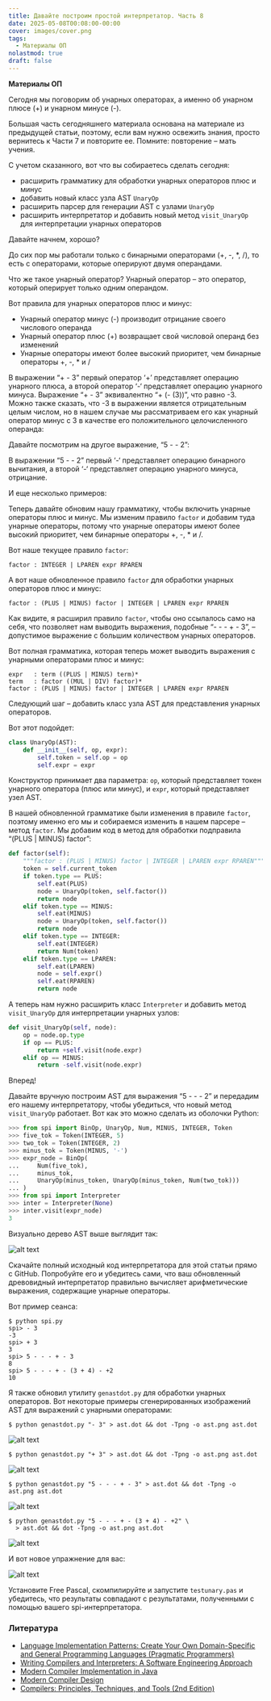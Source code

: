 ```yaml
---
title: Давайте построим простой интерпретатор. Часть 8
date: 2025-05-08T00:08:00-00:00
cover: images/cover.png
tags:
  - Материалы ОП
nolastmod: true
draft: false
---
```


**Материалы ОП**

<!--more-->

Сегодня мы поговорим об унарных операторах, а именно об унарном плюсе (+) и унарном минусе (-).

Большая часть сегодняшнего материала основана на материале из предыдущей статьи, поэтому, если вам нужно освежить знания, просто вернитесь к Части 7 и повторите ее. Помните: повторение – мать учения.

С учетом сказанного, вот что вы собираетесь сделать сегодня:

*   расширить грамматику для обработки унарных операторов плюс и минус
*   добавить новый класс узла AST `UnaryOp`
*   расширить парсер для генерации AST с узлами `UnaryOp`
*   расширить интерпретатор и добавить новый метод `visit_UnaryOp` для интерпретации унарных операторов

Давайте начнем, хорошо?

До сих пор мы работали только с бинарными операторами (+, -, \*, /), то есть с операторами, которые оперируют двумя операндами.

Что же такое унарный оператор? Унарный оператор – это оператор, который оперирует только одним операндом.

Вот правила для унарных операторов плюс и минус:

*   Унарный оператор минус (-) производит отрицание своего числового операнда
*   Унарный оператор плюс (+) возвращает свой числовой операнд без изменений
*   Унарные операторы имеют более высокий приоритет, чем бинарные операторы +, -, \* и /

В выражении “+ - 3” первый оператор ‘+’ представляет операцию унарного плюса, а второй оператор ‘-‘ представляет операцию унарного минуса. Выражение “+ - 3” эквивалентно “+ (- (3))”, что равно -3. Можно также сказать, что -3 в выражении является отрицательным целым числом, но в нашем случае мы рассматриваем его как унарный оператор минус с 3 в качестве его положительного целочисленного операнда:

Давайте посмотрим на другое выражение, “5 - - 2”:

В выражении “5 - - 2” первый ‘-‘ представляет операцию бинарного вычитания, а второй ‘-‘ представляет операцию унарного минуса, отрицание.

И еще несколько примеров:

Теперь давайте обновим нашу грамматику, чтобы включить унарные операторы плюс и минус. Мы изменим правило `factor` и добавим туда унарные операторы, потому что унарные операторы имеют более высокий приоритет, чем бинарные операторы +, -, \* и /.

Вот наше текущее правило `factor`:

```
factor : INTEGER | LPAREN expr RPAREN
```

А вот наше обновленное правило `factor` для обработки унарных операторов плюс и минус:

```
factor : (PLUS | MINUS) factor | INTEGER | LPAREN expr RPAREN
```

Как видите, я расширил правило `factor`, чтобы оно ссылалось само на себя, что позволяет нам выводить выражения, подобные “- - - + - 3”, – допустимое выражение с большим количеством унарных операторов.

Вот полная грамматика, которая теперь может выводить выражения с унарными операторами плюс и минус:

```
expr   : term ((PLUS | MINUS) term)*
term   : factor ((MUL | DIV) factor)*
factor : (PLUS | MINUS) factor | INTEGER | LPAREN expr RPAREN
```

Следующий шаг – добавить класс узла AST для представления унарных операторов.

Вот этот подойдет:

```python
class UnaryOp(AST):
    def __init__(self, op, expr):
        self.token = self.op = op
        self.expr = expr
```

Конструктор принимает два параметра: `op`, который представляет токен унарного оператора (плюс или минус), и `expr`, который представляет узел AST.

В нашей обновленной грамматике были изменения в правиле `factor`, поэтому именно его мы и собираемся изменить в нашем парсере – метод `factor`. Мы добавим код в метод для обработки подправила “(PLUS | MINUS) factor”:

```python
def factor(self):
    """factor : (PLUS | MINUS) factor | INTEGER | LPAREN expr RPAREN"""
    token = self.current_token
    if token.type == PLUS:
        self.eat(PLUS)
        node = UnaryOp(token, self.factor())
        return node
    elif token.type == MINUS:
        self.eat(MINUS)
        node = UnaryOp(token, self.factor())
        return node
    elif token.type == INTEGER:
        self.eat(INTEGER)
        return Num(token)
    elif token.type == LPAREN:
        self.eat(LPAREN)
        node = self.expr()
        self.eat(RPAREN)
        return node
```

А теперь нам нужно расширить класс `Interpreter` и добавить метод `visit_UnaryOp` для интерпретации унарных узлов:

```python
def visit_UnaryOp(self, node):
    op = node.op.type
    if op == PLUS:
        return +self.visit(node.expr)
    elif op == MINUS:
        return -self.visit(node.expr)
```

Вперед!

Давайте вручную построим AST для выражения “5 - - - 2” и передадим его нашему интерпретатору, чтобы убедиться, что новый метод `visit_UnaryOp` работает. Вот как это можно сделать из оболочки Python:

```python
>>> from spi import BinOp, UnaryOp, Num, MINUS, INTEGER, Token
>>> five_tok = Token(INTEGER, 5)
>>> two_tok = Token(INTEGER, 2)
>>> minus_tok = Token(MINUS, '-')
>>> expr_node = BinOp(
...     Num(five_tok),
...     minus_tok,
...     UnaryOp(minus_token, UnaryOp(minus_token, Num(two_tok)))
... )
>>> from spi import Interpreter
>>> inter = Interpreter(None)
>>> inter.visit(expr_node)
3
```

Визуально дерево AST выше выглядит так:

![alt text](https://ruslanspivak.com/lsbasi-part8/lsbasi_part8_ast.png)

Скачайте полный исходный код интерпретатора для этой статьи прямо с GitHub. Попробуйте его и убедитесь сами, что ваш обновленный древовидный интерпретатор правильно вычисляет арифметические выражения, содержащие унарные операторы.

Вот пример сеанса:

```
$ python spi.py
spi> - 3
-3
spi> + 3
3
spi> 5 - - - + - 3
8
spi> 5 - - - + - (3 + 4) - +2
10
```

Я также обновил утилиту `genastdot.py` для обработки унарных операторов. Вот некоторые примеры сгенерированных изображений AST для выражений с унарными операторами:

```
$ python genastdot.py "- 3" > ast.dot && dot -Tpng -o ast.png ast.dot
```

![alt text](https://ruslanspivak.com/lsbasi-part8/lsbasi_part8_genastdot_01.png)

```
$ python genastdot.py "+ 3" > ast.dot && dot -Tpng -o ast.png ast.dot
```

![alt text](https://ruslanspivak.com/lsbasi-part8/lsbasi_part8_genastdot_02.png)

```
$ python genastdot.py "5 - - - + - 3" > ast.dot && dot -Tpng -o ast.png ast.dot
```

![alt text](https://ruslanspivak.com/lsbasi-part8/lsbasi_part8_genastdot_03.png)

```
$ python genastdot.py "5 - - - + - (3 + 4) - +2" \
  > ast.dot && dot -Tpng -o ast.png ast.dot
```

![alt text](https://ruslanspivak.com/lsbasi-part8/lsbasi_part8_genastdot_04.png)

И вот новое упражнение для вас:

![alt text](https://ruslanspivak.com/lsbasi-part8/lsbasi_part8_exercises.png)

Установите Free Pascal, скомпилируйте и запустите `testunary.pas` и убедитесь, что результаты совпадают с результатами, полученными с помощью вашего spi-интерпретатора.


### Литература

- [Language Implementation Patterns: Create Your Own Domain-Specific and General Programming Languages (Pragmatic Programmers)](https://www.r-5.org/files/books/computers/compilers/writing/Terence_Parr-Language_Implementation_Patterns-EN.pdf)
- [Writing Compilers and Interpreters: A Software Engineering Approach](https://dl.libcats.org/genesis/734000/2e0e4fff487c7f40c17799d09c8c2f4c/_as/[Ronald_Mak]_Writing_Compilers_and_Interpreters_A(libcats.org).pdf)
- [Modern Compiler Implementation in Java](https://eden.dei.uc.pt/~amilcar/pdf/CompilerInJava.pdf)
- [Modern Compiler Design](https://dpvipracollege.in/wp-content/uploads/2023/01/Modern.Compiler.Design.2nd.pdf)
- [Compilers: Principles, Techniques, and Tools (2nd Edition)](https://invent.ilmkidunya.com/images/Section/Alfred-Aho--Monica-S-Lam--Ravi-Sethi-Jeffrey-D-Ullman-Compilers-Principles-Techniques-and-Tools-Pearson-Addison-Wesley-CSS-Book.pdf)